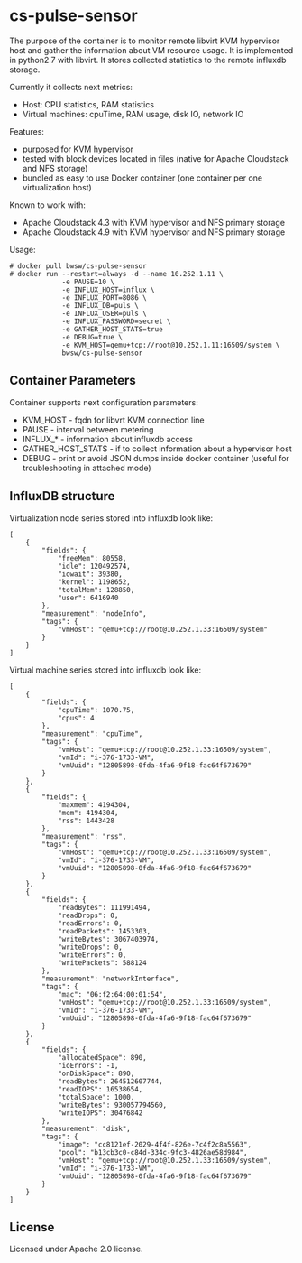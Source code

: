 # cs-pulse-sensor

The purpose of the container is to monitor remote libvirt KVM hypervisor host and gather the information about VM resource usage. It is implemented in python2.7 with libvirt. It stores collected statistics to the remote influxdb storage.

Currently it collects next metrics: 
 - Host: CPU statistics, RAM statistics
 - Virtual machines: cpuTime, RAM usage, disk IO, network IO

Features:
 - purposed for KVM hypervisor
 - tested with block devices located in files (native for Apache Cloudstack and NFS storage)
 - bundled as easy to use Docker container (one container per one virtualization host)
 
 Known to work with:
 - Apache Cloudstack 4.3 with KVM hypervisor and NFS primary storage
 - Apache Cloudstack 4.9 with KVM hypervisor and NFS primary storage

Usage:

```
# docker pull bwsw/cs-pulse-sensor
# docker run --restart=always -d --name 10.252.1.11 \
             -e PAUSE=10 \
             -e INFLUX_HOST=influx \
             -e INFLUX_PORT=8086 \
             -e INFLUX_DB=puls \
             -e INFLUX_USER=puls \
             -e INFLUX_PASSWORD=secret \
             -e GATHER_HOST_STATS=true
             -e DEBUG=true \
             -e KVM_HOST=qemu+tcp://root@10.252.1.11:16509/system \
             bwsw/cs-pulse-sensor
```

## Container Parameters

Container supports next configuration parameters:

- KVM_HOST - fqdn for libvrt KVM connection line
- PAUSE - interval between metering
- INFLUX\_\* - information about influxdb access
- GATHER_HOST_STATS - if to collect information about a hypervisor host
- DEBUG - print or avoid JSON dumps inside docker container (useful for troubleshooting in attached mode)

## InfluxDB structure

Virtualization node series stored into influxdb look like:

```
[
    {
        "fields": {
            "freeMem": 80558,
            "idle": 120492574,
            "iowait": 39380,
            "kernel": 1198652,
            "totalMem": 128850,
            "user": 6416940
        },
        "measurement": "nodeInfo",
        "tags": {
            "vmHost": "qemu+tcp://root@10.252.1.33:16509/system"
        }
    }
]
```

Virtual machine series stored into influxdb look like:

```
[
    {
        "fields": {
            "cpuTime": 1070.75,
            "cpus": 4
        },
        "measurement": "cpuTime",
        "tags": {
            "vmHost": "qemu+tcp://root@10.252.1.33:16509/system",
            "vmId": "i-376-1733-VM",
            "vmUuid": "12805898-0fda-4fa6-9f18-fac64f673679"
        }
    },
    {
        "fields": {
            "maxmem": 4194304,
            "mem": 4194304,
            "rss": 1443428
        },
        "measurement": "rss",
        "tags": {
            "vmHost": "qemu+tcp://root@10.252.1.33:16509/system",
            "vmId": "i-376-1733-VM",
            "vmUuid": "12805898-0fda-4fa6-9f18-fac64f673679"
        }
    },
    {
        "fields": {
            "readBytes": 111991494,
            "readDrops": 0,
            "readErrors": 0,
            "readPackets": 1453303,
            "writeBytes": 3067403974,
            "writeDrops": 0,
            "writeErrors": 0,
            "writePackets": 588124
        },
        "measurement": "networkInterface",
        "tags": {
            "mac": "06:f2:64:00:01:54",
            "vmHost": "qemu+tcp://root@10.252.1.33:16509/system",
            "vmId": "i-376-1733-VM",
            "vmUuid": "12805898-0fda-4fa6-9f18-fac64f673679"
        }
    },
    {
        "fields": {
            "allocatedSpace": 890,
            "ioErrors": -1,
            "onDiskSpace": 890,
            "readBytes": 264512607744,
            "readIOPS": 16538654,
            "totalSpace": 1000,
            "writeBytes": 930057794560,
            "writeIOPS": 30476842
        },
        "measurement": "disk",
        "tags": {
            "image": "cc8121ef-2029-4f4f-826e-7c4f2c8a5563",
            "pool": "b13cb3c0-c84d-334c-9fc3-4826ae58d984",
            "vmHost": "qemu+tcp://root@10.252.1.33:16509/system",
            "vmId": "i-376-1733-VM",
            "vmUuid": "12805898-0fda-4fa6-9f18-fac64f673679"
        }
    }
]

```

## License

Licensed under Apache 2.0 license.
